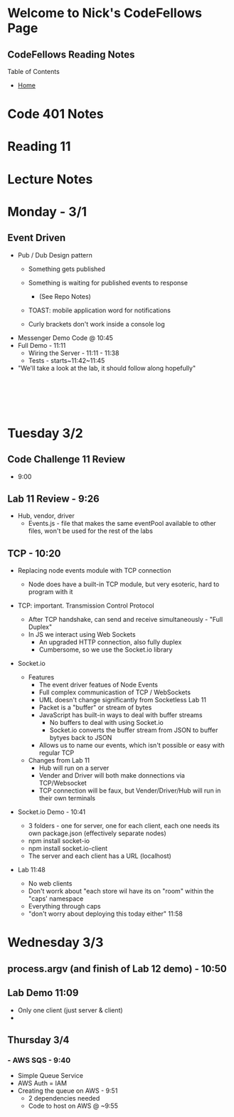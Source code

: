 # Welcome to Nick's CodeFellows Page
## CodeFellows Reading Notes

Table of Contents
* [Home](https://nickmagruder.github.io/reading-notes/)



# Code 401 Notes

# Reading 11






# Lecture Notes

# Monday - 3/1

## Event Driven
- Pub / Dub Design pattern
    - Something gets published
    - Something is waiting for published events to response
        - (See Repo Notes)

    - TOAST: mobile application word for notifications
    - Curly brackets don't work inside a console log
- Messenger Demo Code @ 10:45
- Full Demo - 11:11
    - Wiring the Server - 11:11 - 11:38
    - Tests - starts~11:42~11:45
- "We'll take a look at the lab, it should follow along hopefully"

<br/><br/><br/><br/>

# Tuesday 3/2

## Code Challenge 11 Review 
- 9:00

## Lab 11 Review - 9:26
- Hub, vendor, driver
    - Events.js - file that makes the same eventPool available to other files, won't be used for the rest of the labs

## TCP - 10:20
- Replacing node events module with TCP connection
    - Node does have a built-in TCP module, but very esoteric, hard to program with it
- TCP: important. Transmission Control Protocol
    - After TCP handshake, can send and receive simultaneously - "Full Duplex"
    - In JS we interact using Web Sockets
        - An upgraded HTTP connection, also fully duplex
        - Cumbersome, so we use the Socket.io library
- Socket.io
    - Features
        - The event driver featues of Node Events
        - Full complex communicastion of TCP / WebSockets
        - UML doesn't change significantly from Socketless Lab 11
        - Packet is a "buffer" or stream of bytes
        - JavaScript has built-in ways to deal with buffer streams
            - No buffers to deal with using Socket.io
            - Socket.io converts the buffer stream from JSON to buffer bytyes back to JSON
        - Allows us to name our events, which isn't possible or easy with regular TCP 
    - Changes from Lab 11
        - Hub will run on a server
        - Vender and Driver will both make donnections via TCP/Websocket
        - TCP connection will be faux, but Vender/Driver/Hub will run in their own terminals
- Socket.io Demo - 10:41
    - 3 folders - one for server, one for each client, each one needs its own package.json (effectively separate nodes)
    - npm install socket-io
    - npm install socket.io-client
    - The server and each client has a URL (localhost)

- Lab 11:48
    - No web clients
    - Don't worrk about "each store wil have its on "room" within the "caps' namespace
    - Everything through caps
    - "don't worry about deploying this today either" 11:58


# Wednesday 3/3

## process.argv (and finish of Lab 12 demo) - 10:50

## Lab Demo 11:09
- Only one client (just server & client)
-           

## Thursday 3/4

### - AWS SQS - 9:40
- Simple Queue Service
- AWS Auth = IAM
- Creating the queue on AWS - 9:51
    - 2 dependencies needed
    - Code to host on AWS @ ~9:55